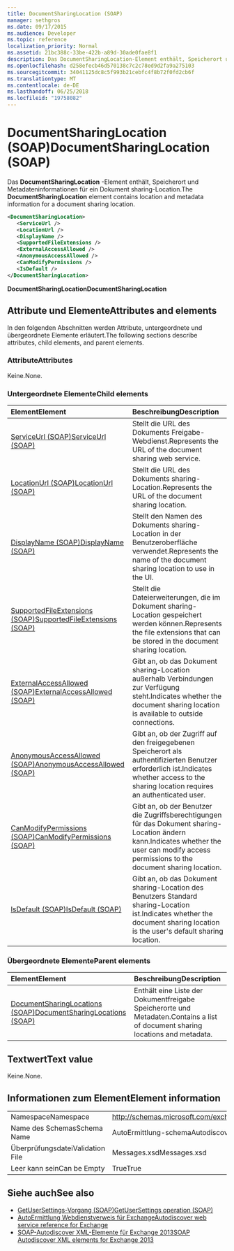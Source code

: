 ```yaml
---
title: DocumentSharingLocation (SOAP)
manager: sethgros
ms.date: 09/17/2015
ms.audience: Developer
ms.topic: reference
localization_priority: Normal
ms.assetid: 21bc388c-33be-422b-a89d-30ade0fae8f1
description: Das DocumentSharingLocation-Element enthält, Speicherort und Metadateninformationen für ein Dokument sharing-Location.
ms.openlocfilehash: d258efecb46d570138c7c2c78ed9d2fa9a275103
ms.sourcegitcommit: 34041125dc8c5f993b21cebfc4f8b72f0fd2cb6f
ms.translationtype: MT
ms.contentlocale: de-DE
ms.lasthandoff: 06/25/2018
ms.locfileid: "19758082"
---
```

# <a name="documentsharinglocation-soap"></a><span data-ttu-id="dcb74-103">DocumentSharingLocation (SOAP)</span><span class="sxs-lookup"><span data-stu-id="dcb74-103">DocumentSharingLocation (SOAP)</span></span>

<span data-ttu-id="dcb74-104">Das **DocumentSharingLocation** -Element enthält, Speicherort und Metadateninformationen für ein Dokument sharing-Location.</span><span class="sxs-lookup"><span data-stu-id="dcb74-104">The **DocumentSharingLocation** element contains location and metadata information for a document sharing location.</span></span> 
  
```XML
<DocumentSharingLocation>
   <ServiceUrl />
   <LocationUrl />
   <DisplayName />
   <SupportedFileExtensions />
   <ExternalAccessAllowed />
   <AnonymousAccessAllowed />
   <CanModifyPermissions />
   <IsDefault />
</DocumentSharingLocation>
```

 <span data-ttu-id="dcb74-105">**DocumentSharingLocation**</span><span class="sxs-lookup"><span data-stu-id="dcb74-105">**DocumentSharingLocation**</span></span>
## <a name="attributes-and-elements"></a><span data-ttu-id="dcb74-106">Attribute und Elemente</span><span class="sxs-lookup"><span data-stu-id="dcb74-106">Attributes and elements</span></span>

<span data-ttu-id="dcb74-107">In den folgenden Abschnitten werden Attribute, untergeordnete und übergeordnete Elemente erläutert.</span><span class="sxs-lookup"><span data-stu-id="dcb74-107">The following sections describe attributes, child elements, and parent elements.</span></span>
  
### <a name="attributes"></a><span data-ttu-id="dcb74-108">Attribute</span><span class="sxs-lookup"><span data-stu-id="dcb74-108">Attributes</span></span>

<span data-ttu-id="dcb74-109">Keine.</span><span class="sxs-lookup"><span data-stu-id="dcb74-109">None.</span></span>
  
### <a name="child-elements"></a><span data-ttu-id="dcb74-110">Untergeordnete Elemente</span><span class="sxs-lookup"><span data-stu-id="dcb74-110">Child elements</span></span>

|<span data-ttu-id="dcb74-111">**Element**</span><span class="sxs-lookup"><span data-stu-id="dcb74-111">**Element**</span></span>|<span data-ttu-id="dcb74-112">**Beschreibung**</span><span class="sxs-lookup"><span data-stu-id="dcb74-112">**Description**</span></span>|
|:-----|:-----|
|[<span data-ttu-id="dcb74-113">ServiceUrl (SOAP)</span><span class="sxs-lookup"><span data-stu-id="dcb74-113">ServiceUrl (SOAP)</span></span>](serviceurl-soap.md) <br/> |<span data-ttu-id="dcb74-114">Stellt die URL des Dokuments Freigabe-Webdienst.</span><span class="sxs-lookup"><span data-stu-id="dcb74-114">Represents the URL of the document sharing web service.</span></span>  <br/> |
|[<span data-ttu-id="dcb74-115">LocationUrl (SOAP)</span><span class="sxs-lookup"><span data-stu-id="dcb74-115">LocationUrl (SOAP)</span></span>](locationurl-soap.md) <br/> |<span data-ttu-id="dcb74-116">Stellt die URL des Dokuments sharing-Location.</span><span class="sxs-lookup"><span data-stu-id="dcb74-116">Represents the URL of the document sharing location.</span></span>  <br/> |
|[<span data-ttu-id="dcb74-117">DisplayName (SOAP)</span><span class="sxs-lookup"><span data-stu-id="dcb74-117">DisplayName (SOAP)</span></span>](displayname-soap.md) <br/> |<span data-ttu-id="dcb74-118">Stellt den Namen des Dokuments sharing-Location in der Benutzeroberfläche verwendet.</span><span class="sxs-lookup"><span data-stu-id="dcb74-118">Represents the name of the document sharing location to use in the UI.</span></span>  <br/> |
|[<span data-ttu-id="dcb74-119">SupportedFileExtensions (SOAP)</span><span class="sxs-lookup"><span data-stu-id="dcb74-119">SupportedFileExtensions (SOAP)</span></span>](supportedfileextensions-soap.md) <br/> |<span data-ttu-id="dcb74-120">Stellt die Dateierweiterungen, die im Dokument sharing-Location gespeichert werden können.</span><span class="sxs-lookup"><span data-stu-id="dcb74-120">Represents the file extensions that can be stored in the document sharing location.</span></span>  <br/> |
|[<span data-ttu-id="dcb74-121">ExternalAccessAllowed (SOAP)</span><span class="sxs-lookup"><span data-stu-id="dcb74-121">ExternalAccessAllowed (SOAP)</span></span>](externalaccessallowed-soap.md) <br/> |<span data-ttu-id="dcb74-122">Gibt an, ob das Dokument sharing-Location außerhalb Verbindungen zur Verfügung steht.</span><span class="sxs-lookup"><span data-stu-id="dcb74-122">Indicates whether the document sharing location is available to outside connections.</span></span>  <br/> |
|[<span data-ttu-id="dcb74-123">AnonymousAccessAllowed (SOAP)</span><span class="sxs-lookup"><span data-stu-id="dcb74-123">AnonymousAccessAllowed (SOAP)</span></span>](anonymousaccessallowed-soap.md) <br/> |<span data-ttu-id="dcb74-124">Gibt an, ob der Zugriff auf den freigegebenen Speicherort als authentifizierten Benutzer erforderlich ist.</span><span class="sxs-lookup"><span data-stu-id="dcb74-124">Indicates whether access to the sharing location requires an authenticated user.</span></span>  <br/> |
|[<span data-ttu-id="dcb74-125">CanModifyPermissions (SOAP)</span><span class="sxs-lookup"><span data-stu-id="dcb74-125">CanModifyPermissions (SOAP)</span></span>](canmodifypermissions-soap.md) <br/> |<span data-ttu-id="dcb74-126">Gibt an, ob der Benutzer die Zugriffsberechtigungen für das Dokument sharing-Location ändern kann.</span><span class="sxs-lookup"><span data-stu-id="dcb74-126">Indicates whether the user can modify access permissions to the document sharing location.</span></span>  <br/> |
|[<span data-ttu-id="dcb74-127">IsDefault (SOAP)</span><span class="sxs-lookup"><span data-stu-id="dcb74-127">IsDefault (SOAP)</span></span>](isdefault-soap.md) <br/> |<span data-ttu-id="dcb74-128">Gibt an, ob das Dokument sharing-Location des Benutzers Standard sharing-Location ist.</span><span class="sxs-lookup"><span data-stu-id="dcb74-128">Indicates whether the document sharing location is the user's default sharing location.</span></span>  <br/> |
   
### <a name="parent-elements"></a><span data-ttu-id="dcb74-129">Übergeordnete Elemente</span><span class="sxs-lookup"><span data-stu-id="dcb74-129">Parent elements</span></span>

|<span data-ttu-id="dcb74-130">**Element**</span><span class="sxs-lookup"><span data-stu-id="dcb74-130">**Element**</span></span>|<span data-ttu-id="dcb74-131">**Beschreibung**</span><span class="sxs-lookup"><span data-stu-id="dcb74-131">**Description**</span></span>|
|:-----|:-----|
|[<span data-ttu-id="dcb74-132">DocumentSharingLocations (SOAP)</span><span class="sxs-lookup"><span data-stu-id="dcb74-132">DocumentSharingLocations (SOAP)</span></span>](documentsharinglocations-soap.md) <br/> |<span data-ttu-id="dcb74-133">Enthält eine Liste der Dokumentfreigabe Speicherorte und Metadaten.</span><span class="sxs-lookup"><span data-stu-id="dcb74-133">Contains a list of document sharing locations and metadata.</span></span>  <br/> |
   
## <a name="text-value"></a><span data-ttu-id="dcb74-134">Textwert</span><span class="sxs-lookup"><span data-stu-id="dcb74-134">Text value</span></span>

<span data-ttu-id="dcb74-135">Keine.</span><span class="sxs-lookup"><span data-stu-id="dcb74-135">None.</span></span>
  
## <a name="element-information"></a><span data-ttu-id="dcb74-136">Informationen zum Element</span><span class="sxs-lookup"><span data-stu-id="dcb74-136">Element information</span></span>

|||
|:-----|:-----|
|<span data-ttu-id="dcb74-137">Namespace</span><span class="sxs-lookup"><span data-stu-id="dcb74-137">Namespace</span></span>  <br/> |http://schemas.microsoft.com/exchange/2010/Autodiscover  <br/> |
|<span data-ttu-id="dcb74-138">Name des Schemas</span><span class="sxs-lookup"><span data-stu-id="dcb74-138">Schema Name</span></span>  <br/> |<span data-ttu-id="dcb74-139">AutoErmittlung-schema</span><span class="sxs-lookup"><span data-stu-id="dcb74-139">Autodiscover schema</span></span>  <br/> |
|<span data-ttu-id="dcb74-140">Überprüfungsdatei</span><span class="sxs-lookup"><span data-stu-id="dcb74-140">Validation File</span></span>  <br/> |<span data-ttu-id="dcb74-141">Messages.xsd</span><span class="sxs-lookup"><span data-stu-id="dcb74-141">Messages.xsd</span></span>  <br/> |
|<span data-ttu-id="dcb74-142">Leer kann sein</span><span class="sxs-lookup"><span data-stu-id="dcb74-142">Can be Empty</span></span>  <br/> |<span data-ttu-id="dcb74-143">True</span><span class="sxs-lookup"><span data-stu-id="dcb74-143">True</span></span>  <br/> |
   
## <a name="see-also"></a><span data-ttu-id="dcb74-144">Siehe auch</span><span class="sxs-lookup"><span data-stu-id="dcb74-144">See also</span></span>

- [<span data-ttu-id="dcb74-145">GetUserSettings-Vorgang (SOAP)</span><span class="sxs-lookup"><span data-stu-id="dcb74-145">GetUserSettings operation (SOAP)</span></span>](getusersettings-operation-soap.md)
- [<span data-ttu-id="dcb74-146">AutoErmittlung Webdienstverweis für Exchange</span><span class="sxs-lookup"><span data-stu-id="dcb74-146">Autodiscover web service reference for Exchange</span></span>](autodiscover-web-service-reference-for-exchange.md)
- [<span data-ttu-id="dcb74-147">SOAP-Autodiscover XML-Elemente für Exchange 2013</span><span class="sxs-lookup"><span data-stu-id="dcb74-147">SOAP Autodiscover XML elements for Exchange 2013</span></span>](soap-autodiscover-xml-elements-for-exchange-2013.md)

